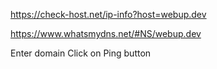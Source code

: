https://check-host.net/ip-info?host=webup.dev

https://www.whatsmydns.net/#NS/webup.dev

Enter domain
Click on Ping button
